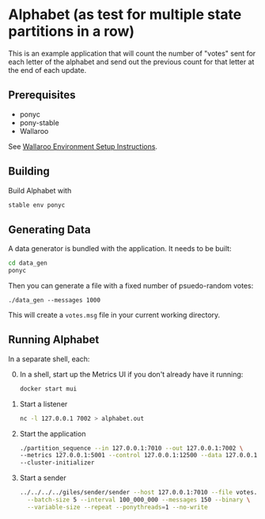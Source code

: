 # Alphabet (as test for multiple state partitions in a row)

This is an example application that will count the number of "votes" sent for
each letter of the alphabet and send out the previous count for that letter at the end of each update.

## Prerequisites

- ponyc
- pony-stable
- Wallaroo

See [Wallaroo Environment Setup Instructions](https://github.com/WallarooLabs/wallaroo/book/getting-started/setup.md).

## Building

Build Alphabet with

```bash
stable env ponyc
```

## Generating Data

A data generator is bundled with the application. It needs to be built:

```bash
cd data_gen
ponyc
```

Then you can generate a file with a fixed number of psuedo-random votes:

```
./data_gen --messages 1000
```

This will create a `votes.msg` file in your current working directory.

## Running Alphabet

In a separate shell, each:

0. In a shell, start up the Metrics UI if you don't already have it running:
    ```bash
    docker start mui
    ```
1. Start a listener
    ```bash
    nc -l 127.0.0.1 7002 > alphabet.out
    ```
2. Start the application
    ```bash
    ./partition_sequence --in 127.0.0.1:7010 --out 127.0.0.1:7002 \
    --metrics 127.0.0.1:5001 --control 127.0.0.1:12500 --data 127.0.0.1:12501 \
    --cluster-initializer
    ```
3. Start a sender
    ```bash
    ../../../../giles/sender/sender --host 127.0.0.1:7010 --file votes.msg \
      --batch-size 5 --interval 100_000_000 --messages 150 --binary \
      --variable-size --repeat --ponythreads=1 --no-write
    ```
